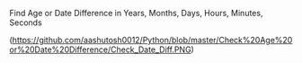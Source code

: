 Find Age or Date Difference in Years, Months, Days, Hours, Minutes, Seconds

(https://github.com/aashutosh0012/Python/blob/master/Check%20Age%20or%20Date%20Difference/Check_Date_Diff.PNG)
